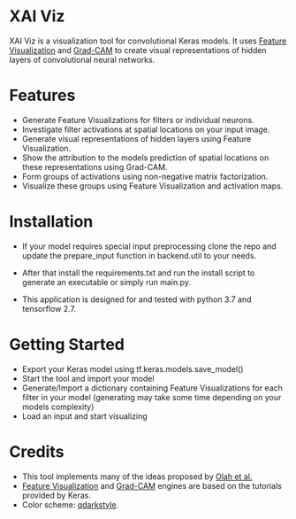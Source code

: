 # XAI Viz

XAI Viz is a visualization tool for convolutional Keras models. It uses [Feature Visualization](https://distill.pub/2017/feature-visualization/) and [Grad-CAM](https://arxiv.org/abs/1610.02391) to create visual representations of hidden layers of convolutional neural networks.

# Features

- Generate Feature Visualizations for filters or individual neurons.
- Investigate filter activations at spatial locations on your input image.
- Generate visual representations of hidden layers using Feature Visualization.
- Show the attribution to the models prediction of spatial locations on these representations using Grad-CAM.
- Form groups of activations using non-negative matrix factorization.
- Visualize these groups using Feature Visualization and activation maps.

# Installation

- If your model requires special input preprocessing clone the repo and update the prepare_input function in backend.util to your needs.
- After that install the requirements.txt and run the install script to generate an executable or simply run main.py.

- This application is designed for and tested with python 3.7 and tensorflow 2.7.

# Getting Started

- Export your Keras model using tf.keras.models.save_model()
- Start the tool and import your model
- Generate/Import a dictionary containing Feature Visualizations for each filter in your model (generating may take some time depending on your models complexity)
- Load an input and start visualizing

# Credits

- This tool implements many of the ideas proposed by [Olah et al.](https://distill.pub/2018/building-blocks/)
- [Feature Visualization](https://keras.io/examples/vision/visualizing_what_convnets_learn/) and [Grad-CAM](https://keras.io/examples/vision/grad_cam/) engines are based on the tutorials provided by Keras.
- Color scheme: [qdarkstyle](https://github.com/ColinDuquesnoy/QDarkStyleSheet).
